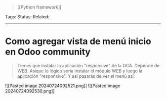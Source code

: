 > [[Python framework]]

Tags: 
Status: 
Related: 

___

# Como agregar vista de menú inicio en Odoo community

> Tienes que instalar la aplicación "responsive" de la OCA. Depende de WEB. Asique lo lógico sería instalar el módulo WEB y luego la aplicación "responsive". Y así pasarás de ver el menú así:

![[Pasted image 20240724092521.png]]
![[Pasted image 20240724092530.png]]
